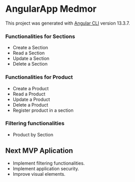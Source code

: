 # AngularApp Medmor

This project was generated with [Angular CLI](https://github.com/angular/angular-cli) version 13.3.7.

### Functionalities for Sections
* Create a Section
* Read a Section
* Update a Section
* Delete a Section

### Functionalities for Product
* Create a Product
* Read a Product
* Update a Product
* Delete a Product
* Register product in a section

### Filtering functionalities
* Product by Section

## Next MVP Aplication
* Implement filtering functionalities.
* Implement application security.
* Improve visual elements.
